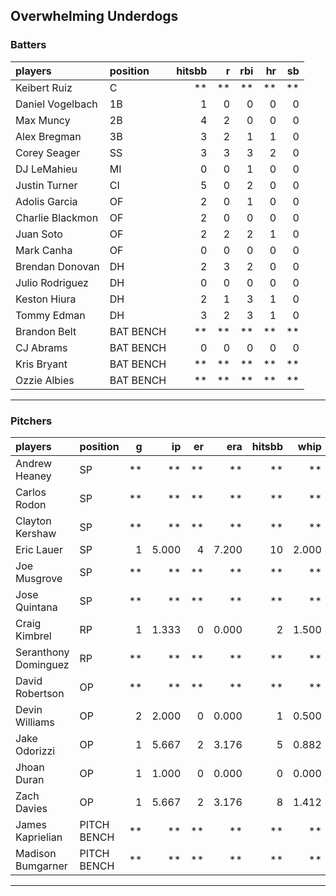 ## Overwhelming Underdogs

### Batters

 
|players          |position  | hitsbb|  r| rbi| hr| sb| 
|:----------------|:---------|------:|--:|---:|--:|--:| 
|Keibert Ruiz     |C         |     **| **|  **| **| **| 
|Daniel Vogelbach |1B        |      1|  0|   0|  0|  0| 
|Max Muncy        |2B        |      4|  2|   0|  0|  0| 
|Alex Bregman     |3B        |      3|  2|   1|  1|  0| 
|Corey Seager     |SS        |      3|  3|   3|  2|  0| 
|DJ LeMahieu      |MI        |      0|  0|   1|  0|  0| 
|Justin Turner    |CI        |      5|  0|   2|  0|  0| 
|Adolis Garcia    |OF        |      2|  0|   1|  0|  0| 
|Charlie Blackmon |OF        |      2|  0|   0|  0|  0| 
|Juan Soto        |OF        |      2|  2|   2|  1|  0| 
|Mark Canha       |OF        |      0|  0|   0|  0|  0| 
|Brendan Donovan  |DH        |      2|  3|   2|  0|  0| 
|Julio Rodriguez  |DH        |      0|  0|   0|  0|  0| 
|Keston Hiura     |DH        |      2|  1|   3|  1|  0| 
|Tommy Edman      |DH        |      3|  2|   3|  1|  0| 
|Brandon Belt     |BAT BENCH |     **| **|  **| **| **| 
|CJ Abrams        |BAT BENCH |      0|  0|   0|  0|  0| 
|Kris Bryant      |BAT BENCH |     **| **|  **| **| **| 
|Ozzie Albies     |BAT BENCH |     **| **|  **| **| **| 

* * *

### Pitchers

 
|players              |position    |  g|    ip| er|   era| hitsbb|  whip| so|  w| sv| 
|:--------------------|:-----------|--:|-----:|--:|-----:|------:|-----:|--:|--:|--:| 
|Andrew Heaney        |SP          | **|    **| **|    **|     **|    **| **| **| **| 
|Carlos Rodon         |SP          | **|    **| **|    **|     **|    **| **| **| **| 
|Clayton Kershaw      |SP          | **|    **| **|    **|     **|    **| **| **| **| 
|Eric Lauer           |SP          |  1| 5.000|  4| 7.200|     10| 2.000|  4|  1|  0| 
|Joe Musgrove         |SP          | **|    **| **|    **|     **|    **| **| **| **| 
|Jose Quintana        |SP          | **|    **| **|    **|     **|    **| **| **| **| 
|Craig Kimbrel        |RP          |  1| 1.333|  0| 0.000|      2| 1.500|  2|  1|  0| 
|Seranthony Dominguez |RP          | **|    **| **|    **|     **|    **| **| **| **| 
|David Robertson      |OP          | **|    **| **|    **|     **|    **| **| **| **| 
|Devin Williams       |OP          |  2| 2.000|  0| 0.000|      1| 0.500|  3|  1|  1| 
|Jake Odorizzi        |OP          |  1| 5.667|  2| 3.176|      5| 0.882|  4|  0|  0| 
|Jhoan Duran          |OP          |  1| 1.000|  0| 0.000|      0| 0.000|  2|  0|  0| 
|Zach Davies          |OP          |  1| 5.667|  2| 3.176|      8| 1.412|  5|  0|  0| 
|James Kaprielian     |PITCH BENCH | **|    **| **|    **|     **|    **| **| **| **| 
|Madison Bumgarner    |PITCH BENCH | **|    **| **|    **|     **|    **| **| **| **| 


* * *


